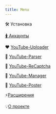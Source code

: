 ```yaml
---
title: Menu
---
```


🛠️ Установка

[🚺 Аккаунты](./important/_index)

❤️ [YouTube-Uploader](./youtube-uploader/_index)

💛 [YouTube-Parser](./youtube-parser/_index)

🩵 [YouTube-ReCaptcha](./youtube-recaptcha/_index)

💚 [YouTube-Manager](./youtube-manager/_index)

💙 [YouTube-Poster](./youtube-poster/_index)

⚡[Расширения](./extensions/_index)

💡[О проекте](./about)